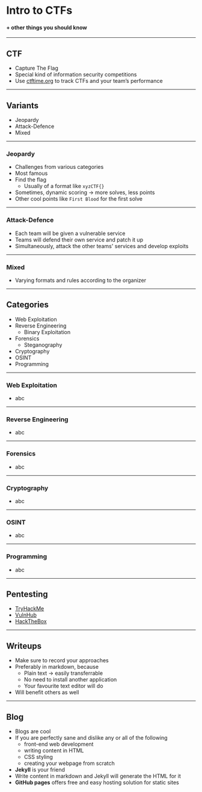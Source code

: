 # Intro to CTFs

#### + other things you should know

---

## CTF

* Capture The Flag
* Special kind of information security competitions
* Use [ctftime.org](https://ctftime.org) to track CTFs and your team’s performance

---

## Variants

* Jeopardy
* Attack-Defence
* Mixed

----

### Jeopardy

* Challenges from various categories
* Most famous
* Find the flag
	* Usually of a format like `xyzCTF{}`
* Sometimes, dynamic scoring -> more solves, less points
* Other cool points like `First Blood` for the first solve

----

### Attack-Defence

* Each team will be given a vulnerable service
* Teams will defend their own service and patch it up
* Simultaneously, attack the other teams' services and develop exploits

----

### Mixed

* Varying formats and rules according to the organizer

---

## Categories

* Web Exploitation
* Reverse Engineering
	* Binary Exploitation
* Forensics
	* Steganography
* Cryptography
* OSINT
* Programming

----

### Web Exploitation

* abc

----

### Reverse Engineering

* abc

----

### Forensics

* abc

----

### Cryptography

* abc

----

### OSINT

* abc

----

### Programming

* abc

---

## Pentesting

* [TryHackMe](https://tryhackme.com)
* [VulnHub](https://www.vulnhub.com/)
* [HackTheBox](https://hackthebox.eu)

---

## Writeups

* Make sure to record your approaches
* Preferably in markdown, because
	* Plain text -> easily transferrable
	* No need to install another application
	* Your favourite text editor will do
* Will benefit others as well

---

## Blog

* Blogs are cool
* If you are perfectly sane and dislike any or all of the following
	* front-end web development
	* writing content in HTML
	* CSS styling
	* creating your webpage from scratch
* **Jekyll** is your friend
* Write content in markdown and Jekyll will generate the HTML for it
* **GitHub pages** offers free and easy hosting solution for static sites
